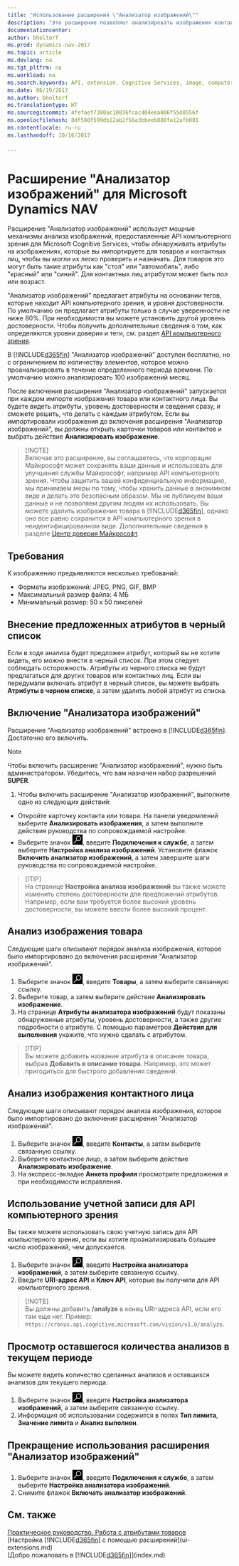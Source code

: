 ```yaml
---
title: "Использование расширения \"Анализатор изображений\""
description: "Это расширение позволяет анализировать изображения контактных лиц и товаров, для обнаружения атрибутов, которые можно быстро присвоить им в Dynamics NAV."
documentationcenter: 
author: bholtorf
ms.prod: dynamics-nav-2017
ms.topic: article
ms.devlang: na
ms.tgt_pltfrm: na
ms.workload: na
ms.search.keywords: API, extension, Cognitive Services, image, computer vision, attribute, tag, recognition
ms.date: 06/19/2017
ms.author: bholtorf
ms.translationtype: HT
ms.sourcegitcommit: 4fefaef7380ac10836fcac404eea006f55d8556f
ms.openlocfilehash: 8df580f599db12ab2f56a3bbeeb880fa12afb081
ms.contentlocale: ru-ru
ms.lasthandoff: 10/16/2017

---
```


# <a name="the-image-analyzer-extension-for-microsoft-dynamics-nav"></a>Расширение "Анализатор изображений" для Microsoft Dynamics NAV
Расширение "Анализатор изображений" использует мощные механизмы анализа изображений, предоставленные API компьютерного зрения для Microsoft Cognitive Services, чтобы обнаруживать атрибуты на изображениях, которые вы импортируете для товаров и контактных лиц, чтобы вы могли их легко проверять и назначать. Для товаров это могут быть такие атрибуты как "стол" или "автомобиль", либо "красный" или "синий". Для контактных лиц атрибутом может быть пол или возраст.

"Анализатор изображений" предлагает атрибуты на основании тегов, которые находит API компьютерного зрения, и уровня достоверности. По умолчанию он предлагает атрибуты только в случае уверенности не ниже 80%. При необходимости вы можете установить другой уровень достоверности. Чтобы получить дополнительные сведения о том, как определяются уровни доверия и теги, см. раздел [API компьютерного зрения](https://go.microsoft.com/fwlink/?linkid=851476).  

В [!INCLUDE[d365fin](includes/d365fin_md.md)] "Анализатор изображений" доступен бесплатно, но с ограничением по количеству элементов, которое можно проанализировать в течение определенного периода времени. По умолчанию можно анализировать 100 изображений месяц.

После включения расширения "Анализатор изображений" запускается при каждом импорте изображения товара или контактного лица. Вы будете видеть атрибуты, уровень достоверности и сведения сразу, и сможете решить, что делать с каждым атрибутом. Если вы импортировали изображения до включения расширения "Анализатор изображений", вы должны открыть карточки товаров или контактов и выбрать действие **Анализировать изображение**.  

>   [!NOTE]  
>   Включая это расширение, вы соглашаетесь, что корпорация Майкрософт может сохранять ваши данные и использовать для улучшения службы Майкрософт, например API компьютерного зрения. Чтобы защитить вашей конфиденциальную информацию, мы принимаем меры по тому, чтобы хранить данные в анонимном виде и делать это безопасным образом. Мы не публикуем ваши данные и не позволяем другим людям их использовать. Вы можете удалить изображение товара в [!INCLUDE[d365fin](includes/d365fin_md.md)], однако оно все равно сохранится в API компьютерного зрения в неидентифицированном виде. Дополнительные сведения в разделе [Центр доверия Майкрософт](https://go.microsoft.com/fwlink/?linkid=851463).

## <a name="requirements"></a>Требования
К изображению предъявляются несколько требований:

* Форматы изображений: JPEG, PNG, GIF, BMP  
* Максимальный размер файла: 4 МБ  
* Минимальный размер: 50 x 50 пикселей  

## <a name="blacklisting-suggested-attributes"></a>Внесение предложенных атрибутов в черный список
Если в ходе анализа будет предложен атрибут, который вы не хотите видеть, его можно внести в черный список. При этом следует соблюдать осторожность. Атрибуты из черного списка не будут предлагаться для других товаров или контактных лиц. Если вы передумали включать атрибут в черный список, вы можете выбрать **Атрибуты в черном списке**, а затем удалить любой атрибут из списка.

## <a name="to-enable-image-analyzer"></a>Включение "Анализатора изображений"
Расширение "Анализатор изображений" встроено в [!INCLUDE[d365fin](includes/d365fin_md.md)]. Достаточно его включить.

> [!NOTE]  
> Чтобы включить расширение "Анализатор изображений", нужно быть администратором. Убедитесь, что вам назначен набор разрешений **SUPER**.

1. Чтобы включить расширение "Анализатор изображений", выполните одно из следующих действий:
  
* Откройте карточку контакта или товара. На панели уведомлений выберите **Анализировать изображения**, а затем выполните действия руководства по сопровождаемой настройке.  
* Выберите значок ![Поиск страницы или отчета](media/ui-search/search_small.png "Значок поиска страницы или отчета"), введите **Подключения к службе**, а затем выберите **Настройка анализа изображений**. Установите флажок **Включить анализатор изображений**, а затем завершите шаги руководства по сопровождаемой настройке.  

>   [!TIP]  
>   На странице **Настройка анализа изображений** вы также можете изменить степень достоверности для предложений атрибутов. Например, если вам требуется более высокий уровень достоверности, вы можете ввести более высокий процент. 

## <a name="to-analyze-an-image-of-an-item"></a>Анализ изображения товара
Следующие шаги описывают порядок анализа изображения, которое было импортировано до включения расширения "Анализатор изображений".  

1. Выберите значок ![Поиск страницы или отчета](media/ui-search/search_small.png "Значок поиска страницы или отчета"), введите **Товары**, а затем выберите связанную ссылку.  
2. Выберите товар, а затем выберите действие **Анализировать изображение**.  
3. На странице **Атрибуты анализатора изображений** будут показаны обнаруженные атрибуты, уровень достоверности, а также другие подробности о атрибуте. С помощью параметров **Действия для выполнения** укажите, что нужно сделать с атрибутом.  

>   [!TIP]  
>   Вы можете добавить название атрибута в описание товара, выбрав **Добавить в описание товара**. Например, это может пригодиться для быстрого добавления сведений.  

## <a name="to-analyze-a-picture-of-a-contact-person"></a>Анализ изображения контактного лица
Следующие шаги описывают порядок анализа изображения, которое было импортировано до включения расширения "Анализатор изображений".  

1. Выберите значок ![Поиск страницы или отчета](media/ui-search/search_small.png "Значок поиска страницы или отчета"), введите **Контакты**, а затем выберите связанную ссылку.  
2. Выберите контактное лицо, а затем выберите действие **Анализировать изображение**.  
3. На экспресс-вкладке **Анкета профиля** просмотрите предложения и при необходимости исправления.  

## <a name="to-use-your-own-account-for-the-computer-vision-api"></a>Использование учетной записи для API компьютерного зрения
Вы также можете использовать свою учетную запись для API компьютерного зрения, если вы хотите проанализировать большее число изображений, чем допускается.  
  
1. Выберите значок ![Поиск страницы или отчета](media/ui-search/search_small.png "Значок поиска страницы или отчета"), введите **Настройка анализатора изображений**, а затем выберите связанную ссылку.  
2. Введите **URI-адрес API** и **Ключ API**, которые вы получили для API компьютерного зрения.  
  
>   [!NOTE]  
>   Вы должны добавить **/analyze** в конец URI-адреса API, если его там еще нет. Пример: ```https://cronus.api.cognitive.microsoft.com/vision/v1.0/analyze```.

## <a name="to-see-how-many-analyses-you-have-left-in-the-current-period"></a>Просмотр оставшегося количества анализов в текущем периоде
Вы можете видеть количество сделанных анализов и оставшихся анализов для текущего периода.  
  
1. Выберите значок ![Поиск страницы или отчета](media/ui-search/search_small.png "Значок поиска страницы или отчета"), введите **Настройка анализатора изображений**, а затем выберите связанную ссылку.  
2. Информация об использовании содержится в полях **Тип лимита**, **Значение лимита** и **Анализ выполнен**.  

## <a name="to-stop-using-the-image-analyzer-extension"></a>Прекращение использования расширения "Анализатор изображений"
1. Выберите значок ![Поиск страницы или отчета](media/ui-search/search_small.png "Значок поиска страницы или отчета"), введите **Подключения к службе**, а затем выберите **Настройка анализатора изображений**.  
2. Снимите флажок **Включать анализатор изображений**.  

## <a name="see-also"></a>См. также
[Практическое руководство. Работа с атрибутами товаров](inventory-how-work-item-attributes.md)  
[Настройка [!INCLUDE[d365fin](includes/d365fin_md.md)] с помощью расширений](ui-extensions.md)  
[Добро пожаловать в [!INCLUDE[d365fin](includes/d365fin_md.md)]](index.md)  



